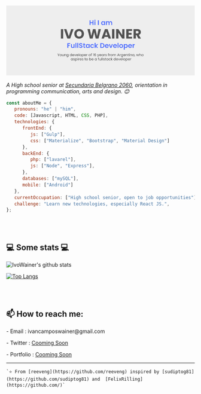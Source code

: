 <img src="https://github.com/Ivowainer/ivowainer/blob/main/img/card.png"/>


<p><em>A High school senior at <a href="https://secundariabelgrano.com.ar/">Secundaria Belgrano 2060</a>, orientation in programming communication, arts and design. 😊</br>
</em></p>


```javascript
const aboutMe = {
   pronouns: "he" | "him",
   code: [Javascript, HTML, CSS, PHP],
   technologies: {
      frontEnd: {
         js: ["Gulp"],
         css: ["Materialize", "Bootstrap", "Material Design"]
      },
      backEnd: {
         php: ["lavarel"],
         js: ["Node", "Express"],
      },
      databases: ["mySQL"],
      mobile: ["Android"]
   },
   currentOccupation: ["High school senior, open to job opportunities"],
   challenge: "Learn new technologies, especially React JS.",
};
```
</br></br>
<h2>💻 Some stats 💻</h2>

![IvoWainer's github stats](https://github-readme-stats.vercel.app/api?username=ivowainer&show_icons=true&title_color=fff&icon_color=79ff97&text_color=9f9f9f&bg_color=151515)

[![Top Langs](https://github-readme-stats.vercel.app/api/top-langs/?username=ivowainer&layout=compact)](https://github.com/anuraghazra/github-readme-stats)

</br></br>
<h2> 📫 How to reach me: </h2>
<p>- Email : ivancamposwainer@gmail.com</p>
<p>- Twitter : <a href="https://twitter.com/ivowainer">Cooming Soon</a></p>
<p>- Portfolio : <a href="https://ivowainer.com">Cooming Soon</a></p>

---
```
`⭐️ From [reeveng](https://github.com/reeveng) inspired by [sudiptog81](https://github.com/sudiptog81) and  [FelixRilling](https://github.com/)`
